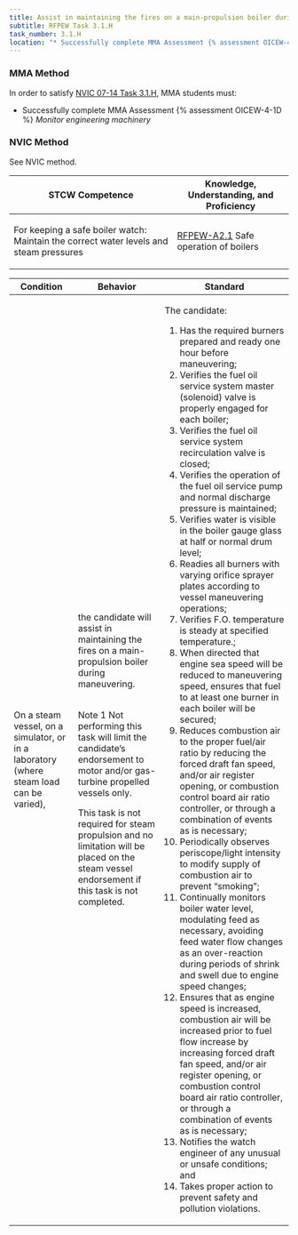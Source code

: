 ```yaml
---
title: Assist in maintaining the fires on a main-propulsion boiler during maneuvering
subtitle: RFPEW Task 3.1.H 
task_number: 3.1.H
location: "* Successfully complete MMA Assessment {% assessment OICEW-4-1D %} *Monitor engineering machinery*" 
---
```



### MMA Method

In order to satisfy  [NVIC 07-14  Task  3.1.H]({{site.baseurl}}/assets/images/nvic-07-14.pdf), MMA students must:

* Successfully complete MMA Assessment {% assessment OICEW-4-1D %} *Monitor engineering machinery*


### NVIC Method

<a onclick="togglevisibility('nvic_methods')" >See NVIC method.</a>

<div id='nvic_methods' class='hide'>

<table>
<thead>
<tr>
<th class='forty'> STCW Competence </th>
<th class='sixty'> Knowledge, Understanding, and Proficiency </th>
</tr>
</thead>




<tbody>
<tr><td markdown='1'>

For keeping a safe boiler watch: Maintain the correct water levels and steam pressures

</td><td markdown='1'>

[RFPEW-A2.1]({{site.baseurl}}/tables/34.html#RFPEW-A2.1) Safe operation of boilers

</td></tr>


</tbody>
</table>


<table>
<thead>
<tr><th class='twenty'>  Condition </th><th class='twenty'> Behavior </th><th  class='sixty'>Standard </th></tr>
</thead>
<tbody >



<tr><td markdown='1'>

On a steam vessel, on a simulator, or in a laboratory (where steam load can be varied),

</td><td markdown='1'>

the candidate will assist in maintaining the fires on a main- propulsion boiler during maneuvering.

<br>

<div class="tooltip">Note 1
<span class="tooltiptext">
Not performing this task will limit the candidate’s endorsement to motor and/or gas-turbine propelled vessels only.

This task is not required for steam propulsion and no limitation will be placed on the steam vessel endorsement if this task is not completed.
</span>
</div>


</td><td markdown='1'>

The candidate:

1. Has the required burners prepared and ready one hour before maneuvering;
2. Verifies the fuel oil service system master (solenoid) valve is properly engaged for each boiler;
3. Verifies the fuel oil service system recirculation valve is closed;
4. Verifies the operation of the fuel oil service pump and normal discharge pressure is maintained;
5. Verifies water is visible in the boiler gauge glass at half or normal drum level;
6. Readies all burners with varying orifice sprayer plates according to vessel maneuvering operations;
7. Verifies F.O. temperature is steady at specified temperature.;
8. When directed that engine sea speed will be reduced to maneuvering speed, ensures that fuel to at least one burner in each boiler will be secured;
9. Reduces combustion air to the proper fuel/air ratio by reducing the forced draft fan speed, and/or air register opening, or combustion control board air ratio controller, or through a combination of events as is necessary; 
10. Periodically observes periscope/light intensity to modify supply of combustion air to prevent “smoking”;
11. Continually monitors boiler water level, modulating feed as necessary, avoiding feed water flow changes as an over-reaction during periods of shrink and swell due to engine speed changes;
12. Ensures that as engine speed is increased, combustion air will be increased prior to fuel flow increase by increasing forced draft fan speed, and/or air register opening, or combustion control board air ratio controller, or through a combination of events as is necessary;
13. Notifies the watch engineer of any unusual or unsafe conditions; and
14. Takes proper action to prevent safety and pollution violations.

</td></tr>
</tbody>
</table>
</div>
